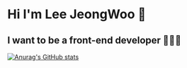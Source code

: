 # Hi I'm Lee JeongWoo 👋
## I want to be a front-end developer 👨‍💻😂
[![Anurag's GitHub stats](https://github-readme-stats.vercel.app/api?username=handsomejeongwoo_title=true&show_icons=true&include_all_commits=true&disable_animations=true&theme=vue)](https://github.com/anuraghazra/github-readme-stats)
<!--
**handsomejeongwoo/handsomejeongwoo** is a ✨ _special_ ✨ repository because its `README.md` (this file) appears on your GitHub profile.

Here are some ideas to get you started:

- 🔭 I’m currently working on ...
- 🌱 I’m currently learning ...
- 👯 I’m looking to collaborate on ...
- 🤔 I’m looking for help with ...
- 💬 Ask me about ...
- 📫 How to reach me: ...
- 😄 Pronouns: ...
- ⚡ Fun fact: ...
-->

